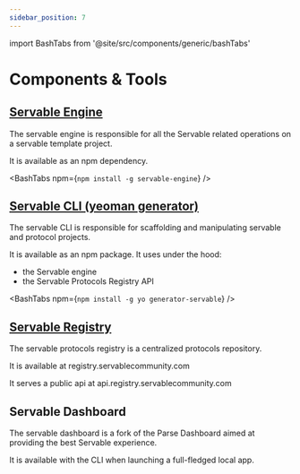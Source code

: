 ```yaml
---
sidebar_position: 7
---
```

import BashTabs from '@site/src/components/generic/bashTabs'

# Components & Tools

## [Servable Engine](https://github.com/servable-community/servable-engine)

The servable engine is responsible for all the Servable related operations on a servable template project.

It is available as an npm dependency.

<BashTabs npm={`npm install -g servable-engine`} />

## [Servable CLI (yeoman generator)](https://github.com/servable-community/generator-servable)

The servable CLI is responsible for scaffolding and manipulating servable and protocol projects.

It is available as an npm package. It uses under the hood:
- the Servable engine 
- the Servable Protocols Registry API

<BashTabs npm={`npm install -g yo generator-servable`} />


## [Servable Registry](https://registry.servablecommunity.com)

The servable protocols registry is a centralized  protocols repository.

It is available at registry.servablecommunity.com

It serves a public api at api.registry.servablecommunity.com

## Servable Dashboard

The servable dashboard is a fork of the Parse Dashboard aimed at providing the best Servable experience.

It is available with the CLI when launching a full-fledged local app.